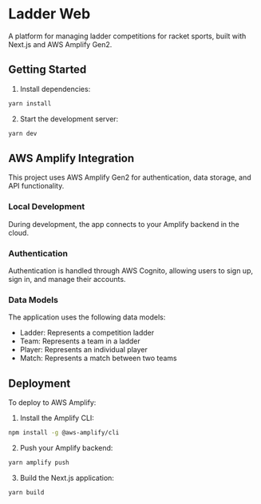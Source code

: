 # Ladder Web

A platform for managing ladder competitions for racket sports, built with Next.js and AWS Amplify Gen2.

## Getting Started

1. Install dependencies:

```bash
yarn install
```

2. Start the development server:

```bash
yarn dev
```

## AWS Amplify Integration

This project uses AWS Amplify Gen2 for authentication, data storage, and API functionality.

### Local Development

During development, the app connects to your Amplify backend in the cloud.

### Authentication

Authentication is handled through AWS Cognito, allowing users to sign up, sign in, and manage their accounts.

### Data Models

The application uses the following data models:
- Ladder: Represents a competition ladder
- Team: Represents a team in a ladder
- Player: Represents an individual player
- Match: Represents a match between two teams

## Deployment

To deploy to AWS Amplify:

1. Install the Amplify CLI:

```bash
npm install -g @aws-amplify/cli
```

2. Push your Amplify backend:

```bash
yarn amplify push
```

3. Build the Next.js application:

```bash
yarn build
```
